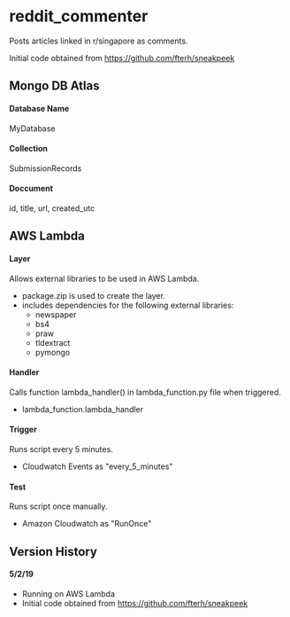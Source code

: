 # reddit_commenter

Posts articles linked in r/singapore as comments.

Initial code obtained from
https://github.com/fterh/sneakpeek

## Mongo DB Atlas

#### Database Name
MyDatabase

#### Collection
SubmissionRecords

#### Doccument
id, title, url, created_utc

## AWS Lambda

#### Layer
Allows external libraries to be used in AWS Lambda.
- package.zip is used to create the layer.
- includes dependencies for the following external libraries:
  - newspaper
  - bs4
  - praw
  - tldextract
  - pymongo

#### Handler
Calls function lambda_handler() in lambda_function.py file when triggered.
- lambda_function.lambda_handler

#### Trigger
Runs script every 5 minutes.
- Cloudwatch Events as "every_5_minutes"

#### Test
Runs script once manually.
- Amazon Cloudwatch as "RunOnce"

## Version History

#### 5/2/19
- Running on AWS Lambda
- Initial code obtained from https://github.com/fterh/sneakpeek
